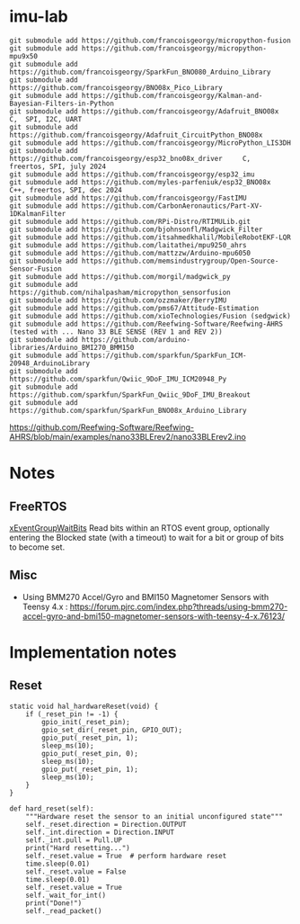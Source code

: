 # imu-lab
    
    git submodule add https://github.com/francoisgeorgy/micropython-fusion
    git submodule add https://github.com/francoisgeorgy/micropython-mpu9x50
    git submodule add https://github.com/francoisgeorgy/SparkFun_BNO080_Arduino_Library
    git submodule add https://github.com/francoisgeorgy/BNO08x_Pico_Library
    git submodule add https://github.com/francoisgeorgy/Kalman-and-Bayesian-Filters-in-Python 
    git submodule add https://github.com/francoisgeorgy/Adafruit_BNO08x         C,  SPI, I2C, UART
    git submodule add https://github.com/francoisgeorgy/Adafruit_CircuitPython_BNO08x 
    git submodule add https://github.com/francoisgeorgy/MicroPython_LIS3DH
    git submodule add https://github.com/francoisgeorgy/esp32_bno08x_driver     C,   freertos, SPI, july 2024
    git submodule add https://github.com/francoisgeorgy/esp32_imu
    git submodule add https://github.com/myles-parfeniuk/esp32_BNO08x           C++, freertos, SPI, dec 2024
    git submodule add https://github.com/francoisgeorgy/FastIMU
    git submodule add https://github.com/CarbonAeronautics/Part-XV-1DKalmanFilter
    git submodule add https://github.com/RPi-Distro/RTIMULib.git
    git submodule add https://github.com/bjohnsonfl/Madgwick_Filter
    git submodule add https://github.com/itsahmedkhalil/MobileRobotEKF-LQR
    git submodule add https://github.com/laitathei/mpu9250_ahrs
    git submodule add https://github.com/mattzzw/Arduino-mpu6050
    git submodule add https://github.com/memsindustrygroup/Open-Source-Sensor-Fusion
    git submodule add https://github.com/morgil/madgwick_py
    git submodule add https://github.com/nihalpasham/micropython_sensorfusion 
    git submodule add https://github.com/ozzmaker/BerryIMU
    git submodule add https://github.com/pms67/Attitude-Estimation 
    git submodule add https://github.com/xioTechnologies/Fusion (sedgwick)
    git submodule add https://github.com/Reefwing-Software/Reefwing-AHRS (tested with ... Nano 33 BLE SENSE (REV 1 and REV 2))
    git submodule add https://github.com/arduino-libraries/Arduino_BMI270_BMM150
    git submodule add https://github.com/sparkfun/SparkFun_ICM-20948_ArduinoLibrary
    git submodule add https://github.com/sparkfun/Qwiic_9DoF_IMU_ICM20948_Py
    git submodule add https://github.com/sparkfun/SparkFun_Qwiic_9DoF_IMU_Breakout
    git submodule add https://github.com/sparkfun/SparkFun_BNO08x_Arduino_Library


https://github.com/Reefwing-Software/Reefwing-AHRS/blob/main/examples/nano33BLErev2/nano33BLErev2.ino

# Notes

## FreeRTOS

[xEventGroupWaitBits](https://www.freertos.org/Documentation/02-Kernel/04-API-references/12-Event-groups-or-flags/04-xEventGroupWaitBits)
Read bits within an RTOS event group, optionally entering the Blocked state (with a timeout) to wait for a bit or group of bits to become set.

## Misc

- Using BMM270 Accel/Gyro and BMI150 Magnetomer Sensors with Teensy 4.x : https://forum.pjrc.com/index.php?threads/using-bmm270-accel-gyro-and-bmi150-magnetomer-sensors-with-teensy-4-x.76123/ 

# Implementation notes

## Reset 

    static void hal_hardwareReset(void) {
        if (_reset_pin != -1) {
            gpio_init(_reset_pin);
            gpio_set_dir(_reset_pin, GPIO_OUT);
            gpio_put(_reset_pin, 1);
            sleep_ms(10);
            gpio_put(_reset_pin, 0);
            sleep_ms(10);
            gpio_put(_reset_pin, 1);
            sleep_ms(10);
        }
    }

    def hard_reset(self):
        """Hardware reset the sensor to an initial unconfigured state"""
        self._reset.direction = Direction.OUTPUT
        self._int.direction = Direction.INPUT
        self._int.pull = Pull.UP
        print("Hard resetting...")
        self._reset.value = True  # perform hardware reset
        time.sleep(0.01)
        self._reset.value = False
        time.sleep(0.01)
        self._reset.value = True
        self._wait_for_int()
        print("Done!")
        self._read_packet()
